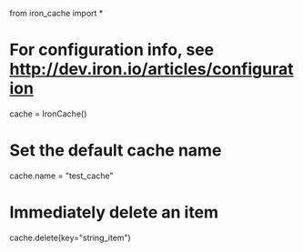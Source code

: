 from iron_cache import *

# For configuration info, see http://dev.iron.io/articles/configuration
cache = IronCache()

# Set the default cache name
cache.name = "test_cache"

# Immediately delete an item
cache.delete(key="string_item")
